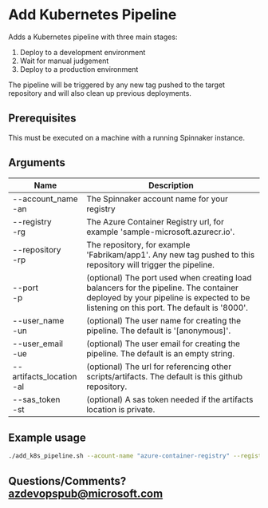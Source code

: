 # Add Kubernetes Pipeline

Adds a Kubernetes pipeline with three main stages:

1. Deploy to a development environment
1. Wait for manual judgement
1. Deploy to a production environment

The pipeline will be triggered by any new tag pushed to the target repository and will also clean up previous deployments.

## Prerequisites
This must be executed on a machine with a running Spinnaker instance.

## Arguments
| Name | Description |
|---|---|
| --account_name<br/>-an | The Spinnaker account name for your registry |
| --registry<br/>-rg | The Azure Container Registry url, for example 'sample-microsoft.azurecr.io'. |
| --repository<br/>-rp | The repository, for example 'Fabrikam/app1'. Any new tag pushed to this repository will trigger the pipeline. |
| --port<br/>-p | (optional) The port used when creating load balancers for the pipeline. The container deployed by your pipeline is expected to be listening on this port. The default is '8000'. |
| --user_name<br/>-un | (optional) The user name for creating the pipeline. The default is '[anonymous]'. |
| --user_email<br/>-ue | (optional) The user email for creating the pipeline. The default is an empty string. |
| --artifacts_location<br/>-al | (optional) The url for referencing other scripts/artifacts. The default is this github repository. |
| --sas_token<br/>-st | (optional) A sas token needed if the artifacts location is private. |

## Example usage
```bash
./add_k8s_pipeline.sh --acount-name "azure-container-registry" --registry "sample-microsoft.azurecr.io" --repository "Fabrikam/application1"
```

## Questions/Comments? azdevopspub@microsoft.com